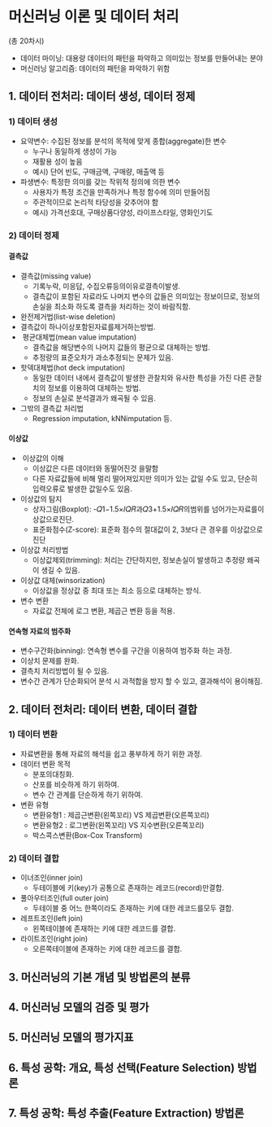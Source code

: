 # 머신러닝 이론 및 데이터 처리 

(총 20차시)

- 데이터 마이닝: 대용량 데이터의 패턴을 파악하고 의미있는 정보를 만들어내는 분야
- 머신러닝 알고리즘: 데이터의 패턴을 파악하기 위함



## 1. 데이터 전처리: 데이터 생성, 데이터 정제 

### 1) 데이터 생성

- 요약변수: 수집된 정보를 분석의 목적에 맞게 종합(aggregate)한 변수
  - 누구나 동일하게 생성이 가능
  - 재활용 성이 높음
  - 예시) 단어 빈도, 구매금액, 구매량, 매출액 등
- 파생변수: 특정한 의미를 갖는 작위적 정의에 의한 변수
  - 사용자가 특정 조건을 만족하거나 특정 함수에 의미 만들어짐
  - 주관적이므로 논리적 타당성을 갖추어야 함
  - 예시) 가격선호대, 구매상품다양성, 라이프스타일, 영화인기도



### 2) 데이터 정제

#### 결측값 

- 결측값(missing value)
  - 기록누락, 미응답, 수집오류등의이유로결측이발생.
  - 결측값이 포함된 자료라도 나머지 변수의 값들은 의미있는 정보이므로, 정보의 손실을 최소화 하도록 결측을 처리하는 것이 바람직함.
-  완전제거법(list-wise deletion)
  - 결측값이 하나이상포함된자료를제거하는방법.
- ​	평균대체법(mean value imputation)
  - 결측값을 해당변수의 나머지 값들의 평균으로 대체하는 방법.
  - 추정량의 표준오차가 과소추정되는 문제가 있음.
- 핫덱대체법(hot deck imputation)
  - 동일한 데이터 내에서 결측값이 발생한 관찰치와
    유사한 특성을 가진 다른 관찰치의 정보를 이용하여 대체하는 방법.
  - 정보의 손실로 분석결과가 왜곡될 수 있음.
- 그밖의 결측값 처리법
  - Regression imputation, kNNimputation 등.



#### 이상값 

- ​	이상값의 이해
  - 이상값은 다른 데이터와 동떨어진것 을말함
  - 다른 자료값들에 비해 멀리 떨어져있지만 의미가 있는
    값일 수도 있고, 단순히 입력오류로 발생한 값일수도 있음.
- 이상값의 탐지
  - 상자그림(Boxplot): -𝑄1−1.5×𝐼𝑄𝑅과𝑄3+1.5×𝐼𝑄𝑅의범위를
    넘어가는자료를이상값으로진단.
  - 표준화점수(Z-score): 표준화 점수의 절대값이 2, 3보다 큰 경우를 이상값으로 진단
- 이상값 처리방법
  - 이상값제외(trimming): 처리는 간단하지만, 정보손실이 발생하고
    추정량 왜곡이 생길 수 있음.
- 이상값 대체(winsorization)
  - 이상값을 정상값 중 최대 또는 최소 등으로 대체하는 방식.
- 변수 변환
  - 자료값 전체에 로그 변환, 제곱근 변환 등을 적용.



#### 연속형 자료의 범주화

- 변수구간화(binning): 연속형 변수를 구간을 이용하여 범주화 하는 과정.
- 이상치 문제를 완화.
- 결측치 처리방법이 될 수 있음.
- 변수간 관계가 단순화되어 분석 시 과적합을 방지 할 수 있고, 결과해석이 용이해짐.





## 2. 데이터 전처리: 데이터 변환, 데이터 결합



### 1) 데이터 변환

- 자료변환을 통해 자료의 해석을 쉽고 풍부하게 하기 위한 과정.
- 데이터 변환 목적
  - 분포의대칭화.
  - 산포를 비슷하게 하기 위하여.
  - 변수 간 관계를 단순하게 하기 위하여.
- 변환 유형
  - 변환유형1 : 제곱근변환(왼쪽꼬리) VS 제곱변환(오른쪽꼬리)
  - 변환유형2 : 로그변환(왼쪽꼬리) VS 지수변환(오른쪽꼬리)
  - 박스콕스변환(Box-Cox Transform)



### 2) 데이터 결합

- 이너조인(inner join)
  - 두테이블에 키(key)가 공통으로 존재하는 레코드(record)만결합.
- 풀아우터조인(full outer join)
  - 두테이블 중 어느 한쪽이라도 존재하는 키에 대한 레코드를모두 결합.
- 레프트조인(left join)
  - 왼쪽테이블에 존재하는 키에 대한 레코드를 결합.
- 라이트조인(right join)
  - 오른쪽테이블에 존재하는 키에 대한 레코드를 결합.















## 3. 머신러닝의 기본 개념 및 방법론의 분류





## 4. 머신러닝 모델의 검증 및 평가





## 5. 머신러닝 모델의 평가지표







## 6. 특성 공학: 개요, 특성 선택(Feature Selection) 방법론









## 7. 특성 공학: 특성 추출(Feature Extraction) 방법론









